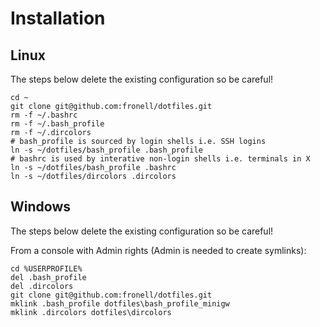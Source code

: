# Installation
## Linux

The steps below delete the existing configuration so be careful!

    cd ~
    git clone git@github.com:fronell/dotfiles.git
    rm -f ~/.bashrc
    rm -f ~/.bash_profile
    rm -f ~/.dircolors
    # bash_profile is sourced by login shells i.e. SSH logins
    ln -s ~/dotfiles/bash_profile .bash_profile
    # bashrc is used by interative non-login shells i.e. terminals in X
    ln -s ~/dotfiles/bash_profile .bashrc
    ln -s ~/dotfiles/dircolors .dircolors

## Windows

The steps below delete the existing configuration so be careful!

From a console with Admin rights (Admin is needed to create symlinks):

    cd %USERPROFILE%
    del .bash_profile
    del .dircolors
    git clone git@github.com:fronell/dotfiles.git
    mklink .bash_profile dotfiles\bash_profile_minigw
    mklink .dircolors dotfiles\dircolors
